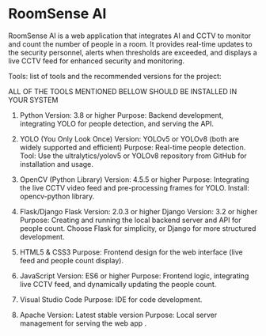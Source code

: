 # RoomSense AI
 RoomSense AI is a web application that integrates AI and CCTV to monitor and count the number of people in a room. It provides real-time updates to the security personnel, alerts when thresholds are exceeded, and displays a live CCTV feed for enhanced security and monitoring.

Tools:
list of tools and the recommended versions for the project:

ALL OF THE TOOLS MENTIONED BELLOW SHOULD BE INSTALLED IN YOUR SYSTEM
 
1. Python
Version: 3.8 or higher
Purpose: Backend development, integrating YOLO for people detection, and serving the API.

3. YOLO (You Only Look Once)
Version: YOLOv5 or YOLOv8 (both are widely supported and efficient)
Purpose: Real-time people detection.
Tool: Use the ultralytics/yolov5 or YOLOv8 repository from GitHub for installation and usage.

5. OpenCV (Python Library)
Version: 4.5.5 or higher
Purpose: Integrating the live CCTV video feed and pre-processing frames for YOLO.
Install: opencv-python library.

7. Flask/Django
Flask Version: 2.0.3 or higher
Django Version: 3.2 or higher
Purpose: Creating and running the local backend server and API for people count.
Choose Flask for simplicity, or Django for more structured development.

9. HTML5 & CSS3
Purpose: Frontend design for the web interface (live feed and people count display).

11. JavaScript
Version: ES6 or higher
Purpose: Frontend logic, integrating live CCTV feed, and dynamically updating the people count.


14. Visual Studio Code 
Purpose: IDE for code development.

16. Apache
Version: Latest stable version
Purpose: Local server management for serving the web app .
